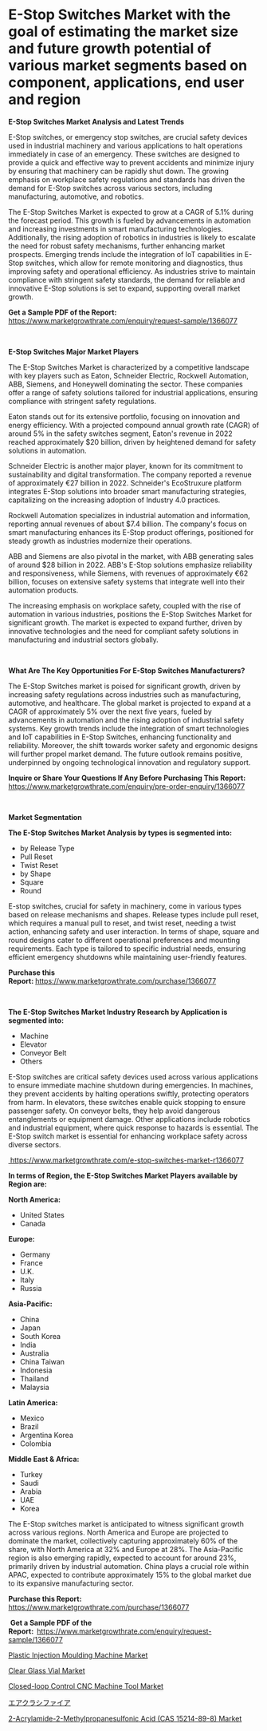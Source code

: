 <p><h1>E-Stop Switches Market with the goal of estimating the market size and future growth potential of various market segments based on component, applications, end user and region</h1></p><p><strong>E-Stop Switches Market Analysis and Latest Trends</strong></p>
<p><p>E-Stop switches, or emergency stop switches, are crucial safety devices used in industrial machinery and various applications to halt operations immediately in case of an emergency. These switches are designed to provide a quick and effective way to prevent accidents and minimize injury by ensuring that machinery can be rapidly shut down. The growing emphasis on workplace safety regulations and standards has driven the demand for E-Stop switches across various sectors, including manufacturing, automotive, and robotics.</p><p>The E-Stop Switches Market is expected to grow at a CAGR of 5.1% during the forecast period. This growth is fueled by advancements in automation and increasing investments in smart manufacturing technologies. Additionally, the rising adoption of robotics in industries is likely to escalate the need for robust safety mechanisms, further enhancing market prospects. Emerging trends include the integration of IoT capabilities in E-Stop switches, which allow for remote monitoring and diagnostics, thus improving safety and operational efficiency. As industries strive to maintain compliance with stringent safety standards, the demand for reliable and innovative E-Stop solutions is set to expand, supporting overall market growth.</p></p>
<p><strong>Get a Sample PDF of the Report:&nbsp;</strong> <a href="https://www.marketgrowthrate.com/enquiry/request-sample/1366077">https://www.marketgrowthrate.com/enquiry/request-sample/1366077</a></p>
<p>&nbsp;</p>
<p><strong>E-Stop Switches Major Market Players</strong></p>
<p><p>The E-Stop Switches Market is characterized by a competitive landscape with key players such as Eaton, Schneider Electric, Rockwell Automation, ABB, Siemens, and Honeywell dominating the sector. These companies offer a range of safety solutions tailored for industrial applications, ensuring compliance with stringent safety regulations.</p><p>Eaton stands out for its extensive portfolio, focusing on innovation and energy efficiency. With a projected compound annual growth rate (CAGR) of around 5% in the safety switches segment, Eaton's revenue in 2022 reached approximately $20 billion, driven by heightened demand for safety solutions in automation.</p><p>Schneider Electric is another major player, known for its commitment to sustainability and digital transformation. The company reported a revenue of approximately €27 billion in 2022. Schneider's EcoStruxure platform integrates E-Stop solutions into broader smart manufacturing strategies, capitalizing on the increasing adoption of Industry 4.0 practices.</p><p>Rockwell Automation specializes in industrial automation and information, reporting annual revenues of about $7.4 billion. The company's focus on smart manufacturing enhances its E-Stop product offerings, positioned for steady growth as industries modernize their operations.</p><p>ABB and Siemens are also pivotal in the market, with ABB generating sales of around $28 billion in 2022. ABB's E-Stop solutions emphasize reliability and responsiveness, while Siemens, with revenues of approximately €62 billion, focuses on extensive safety systems that integrate well into their automation products.</p><p>The increasing emphasis on workplace safety, coupled with the rise of automation in various industries, positions the E-Stop Switches Market for significant growth. The market is expected to expand further, driven by innovative technologies and the need for compliant safety solutions in manufacturing and industrial sectors globally.</p></p>
<p>&nbsp;</p>
<p><strong>What Are The Key Opportunities For E-Stop Switches Manufacturers?</strong></p>
<p><p>The E-Stop Switches market is poised for significant growth, driven by increasing safety regulations across industries such as manufacturing, automotive, and healthcare. The global market is projected to expand at a CAGR of approximately 5% over the next five years, fueled by advancements in automation and the rising adoption of industrial safety systems. Key growth trends include the integration of smart technologies and IoT capabilities in E-Stop Switches, enhancing functionality and reliability. Moreover, the shift towards worker safety and ergonomic designs will further propel market demand. The future outlook remains positive, underpinned by ongoing technological innovation and regulatory support.</p></p>
<p><strong>Inquire or Share Your Questions If Any Before Purchasing This Report:</strong> <a href="https://www.marketgrowthrate.com/enquiry/pre-order-enquiry/1366077">https://www.marketgrowthrate.com/enquiry/pre-order-enquiry/1366077</a></p>
<p>&nbsp;</p>
<p><strong>Market Segmentation</strong></p>
<p><strong>The E-Stop Switches Market Analysis by types is segmented into:</strong></p>
<p><ul><li>by Release Type</li><li>Pull Reset</li><li>Twist Reset</li><li>by Shape</li><li>Square</li><li>Round</li></ul></p>
<p><p>E-stop switches, crucial for safety in machinery, come in various types based on release mechanisms and shapes. Release types include pull reset, which requires a manual pull to reset, and twist reset, needing a twist action, enhancing safety and user interaction. In terms of shape, square and round designs cater to different operational preferences and mounting requirements. Each type is tailored to specific industrial needs, ensuring efficient emergency shutdowns while maintaining user-friendly features.</p></p>
<p><strong>Purchase this Report:&nbsp;</strong><a href="https://www.marketgrowthrate.com/purchase/1366077">https://www.marketgrowthrate.com/purchase/1366077</a></p>
<p>&nbsp;</p>
<p><strong>The E-Stop Switches Market Industry Research by Application is segmented into:</strong></p>
<p><ul><li>Machine</li><li>Elevator</li><li>Conveyor Belt</li><li>Others</li></ul></p>
<p><p>E-Stop switches are critical safety devices used across various applications to ensure immediate machine shutdown during emergencies. In machines, they prevent accidents by halting operations swiftly, protecting operators from harm. In elevators, these switches enable quick stopping to ensure passenger safety. On conveyor belts, they help avoid dangerous entanglements or equipment damage. Other applications include robotics and industrial equipment, where quick response to hazards is essential. The E-Stop switch market is essential for enhancing workplace safety across diverse sectors.</p></p>
<p><a href="https://www.marketgrowthrate.com/e-stop-switches-market-r1366077">&nbsp;https://www.marketgrowthrate.com/e-stop-switches-market-r1366077</a></p>
<p><strong>In terms of Region, the E-Stop Switches Market Players available by Region are:</strong></p>
<p>
    <p> <strong> North America: </strong>
        <ul>
            <li>United States</li>
            <li>Canada</li>
        </ul>
        </p> 
    <p> <strong> Europe: </strong>
        <ul>
            <li>Germany</li>
            <li>France</li>
            <li>U.K.</li>
            <li>Italy</li>
            <li>Russia</li>
        </ul>
        </p> 
    <p> <strong> Asia-Pacific: </strong>
        <ul>
            <li>China</li>
            <li>Japan</li>
            <li>South Korea</li>
            <li>India</li>
            <li>Australia</li>
            <li>China Taiwan</li>
            <li>Indonesia</li>
            <li>Thailand</li>
            <li>Malaysia</li>
        </ul>
        </p> 
    <p> <strong> Latin America: </strong>
        <ul>
            <li>Mexico</li>
            <li>Brazil</li>
            <li>Argentina Korea</li>
            <li>Colombia</li>
        </ul>
        </p> 
    <p> <strong> Middle East & Africa: </strong>
        <ul>
            <li>Turkey</li>
            <li>Saudi</li>
            <li>Arabia</li>
            <li>UAE</li>
            <li>Korea</li>
        </ul>
    </p>
    </p>
<p><p>The E-Stop switches market is anticipated to witness significant growth across various regions. North America and Europe are projected to dominate the market, collectively capturing approximately 60% of the share, with North America at 32% and Europe at 28%. The Asia-Pacific region is also emerging rapidly, expected to account for around 23%, primarily driven by industrial automation. China plays a crucial role within APAC, expected to contribute approximately 15% to the global market due to its expansive manufacturing sector.</p></p>
<p><strong>Purchase this Report: </strong><a href="https://www.marketgrowthrate.com/purchase/1366077">https://www.marketgrowthrate.com/purchase/1366077</a></p>
<p>&nbsp;<strong>Get a Sample PDF of the Report:&nbsp;&nbsp;</strong><a href="https://www.marketgrowthrate.com/enquiry/request-sample/1366077">https://www.marketgrowthrate.com/enquiry/request-sample/1366077</a></p>
<p><strong></strong></p>
<p><p><a href="https://www.linkedin.com/pulse/plastic-injection-moulding-machine-industry-insights-khv5f">Plastic Injection Moulding Machine Market</a></p><p><a href="https://github.com/pizolina/Market-Research-Report-List-6/blob/main/clear-glass-vial-market.md">Clear Glass Vial Market</a></p><p><a href="https://medium.com/@wpzbonrg51/deep-dive-into-the-closed-loop-control-cnc-machine-tool-market-itstrends-market-segmentation-c2dca1c2bb00?postPublishedType=repub">Closed-loop Control CNC Machine Tool Market</a></p><p><a href="https://medium.com/@cesarsalad3566/%E3%82%A8%E3%82%A2%E3%82%AF%E3%83%A9%E3%82%B7%E3%83%95%E3%82%A1%E3%82%A4%E3%82%A2%E5%B8%82%E5%A0%B4%E3%81%AB%E3%81%8A%E3%81%91%E3%82%8B%E6%88%90%E9%95%B7%E3%83%89%E3%83%A9%E3%82%A4%E3%83%90%E3%83%BC%E3%81%AF%E4%BD%95%E3%81%A7%E3%81%99%E3%81%8B-%E5%B8%82%E5%A0%B4%E8%A3%BD%E5%93%81-%E3%82%A2%E3%83%97%E3%83%AA%E3%82%B1%E3%83%BC%E3%82%B7%E3%83%A7%E3%83%B3-%E3%81%8A%E3%82%88%E3%81%B3%E5%9C%B0%E5%9F%9F%E3%81%AB%E9%96%A2%E3%81%99%E3%82%8B%E5%8C%85%E6%8B%AC%E7%9A%84%E3%81%AA%E7%A0%94%E7%A9%B6-2024%E5%B9%B4-2031%E5%B9%B4-a6b0fb865f15">エアクラシファイア</a></p><p><a href="https://issuu.com/reportprime-2/docs/2-acrylamide-2-methylpropanesulfoni_42bf84ae9a9886">2-Acrylamide-2-Methylpropanesulfonic Acid (CAS 15214-89-8) Market</a></p></p>